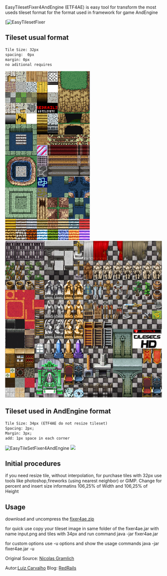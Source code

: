 EasyTilesetFixer4AndEngine (ETF4AE) is easy  tool for transform the most useds tileset format for the format used in framework for game AndEngine

[![EasyTilesetFixer][banner]




Tileset usual format
--------------------
    Tile Size: 32px
    spacing:  0px
    margin: 0px
    no aditional requires
![EasyTileSetFixer4AndEngine](input.png)
<img src="http://github.com/LuizCarvalho/EasyTilesetFixer4AndEngine/blob/master/dist/input.png"></div>


## Tileset used in AndEngine format
    Tile Size: 34px (ETF4AE do not resize tileset) 
    Spacing: 2px;
    Margin: 3px;
    add: 1px space in each corner
![EasyTileSetFixer4AndEngine](output.png)
<img src="http://github.com/LuizCarvalho/EasyTilesetFixer4AndEngine/blob/master/dist/fixed.jpg"></div>

## Initial procedures
if you need resize tile, without interpolation, for purchase tiles with 32px use tools like photoshop,fireworks (using nearest neighbor) or GIMP.
Change for percent and insert size informatins 106,25% of Width and 106,25% of Height



## Usage
download and uncompress the [fixer4ae.zip](https://github.com/LuizCarvalho/EasyTilesetFixer4AndEngine/blob/master/dist/fixer4ae.zip)


for quick use copy your tileset image in same folder of the fixer4ae.jar with name input.png and tiles with 34px and run command
    java -jar fixer4ae.jar 


for custom options use -u options and show the usage commands
    java -jar fixer4ae.jar -u



Original Source:
[Nicolas Gramlich](http://code.google.com/p/andenginetmxtiledmapartifactfixer/)

Autor:[Luiz Carvalho](http://www.twitter.com/LuizCarvalho)
Blog: [RedRails](http://www.redrails.com.br)










[banner]: http://www.redrails.com.br/wp-content/uploads/2011/10/EasyTileSetFixer4AndEngine.jpg "EasyTileSetFixer4AndEngine"

